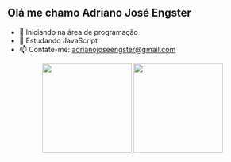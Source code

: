 ## Olá me chamo Adriano José Engster

- 🔭 Iniciando na área de programação
- 🌱 Estudando JavaScript 
- 📫 Contate-me: adrianojoseengster@gmail.com

<div align="center">
  <a href="https://github.com/adriano-engster">
  <img height="180em" src="https://github-readme-stats.vercel.app/api?username=adriano-engster&show_icons=true&theme=dark&include_all_commits=true&count_private=true"/>
  <img height="180em" src="https://github-readme-stats.vercel.app/api/top-langs/?username=adriano-engster&layout=compact&langs_count=7&theme=dark"/>
</div>


